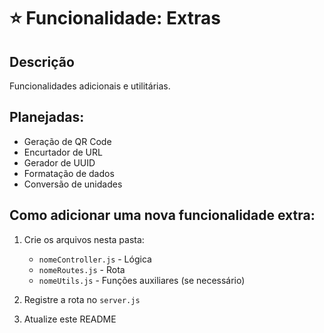 # ⭐ Funcionalidade: Extras

## Descrição
Funcionalidades adicionais e utilitárias.

## Planejadas:
- Geração de QR Code
- Encurtador de URL
- Gerador de UUID
- Formatação de dados
- Conversão de unidades

## Como adicionar uma nova funcionalidade extra:

1. Crie os arquivos nesta pasta:
   - `nomeController.js` - Lógica
   - `nomeRoutes.js` - Rota
   - `nomeUtils.js` - Funções auxiliares (se necessário)

2. Registre a rota no `server.js`

3. Atualize este README
